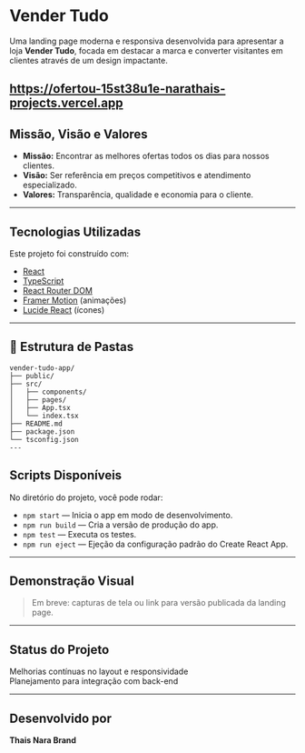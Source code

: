 #  Vender Tudo 

Uma landing page moderna e responsiva desenvolvida para apresentar a loja **Vender Tudo**, focada em destacar a marca  e converter visitantes em clientes através de um design impactante.

https://ofertou-15st38u1e-narathais-projects.vercel.app
---


## Missão, Visão e Valores

- **Missão:** Encontrar as melhores ofertas todos os dias para nossos clientes.  
- **Visão:** Ser referência em preços competitivos e atendimento especializado.  
- **Valores:** Transparência, qualidade e economia para o cliente.

---

## Tecnologias Utilizadas

Este projeto foi construído com:

- [React](https://reactjs.org/)
- [TypeScript](https://www.typescriptlang.org/)
- [React Router DOM](https://reactrouter.com/)
- [Framer Motion](https://www.framer.com/motion/) (animações)
- [Lucide React](https://lucide.dev/) (ícones)

---
## 📂 Estrutura de Pastas

```
vender-tudo-app/
├── public/
├── src/
│   ├── components/
│   ├── pages/
│   ├── App.tsx
│   └── index.tsx
├── README.md
├── package.json
└── tsconfig.json
---
```
## Scripts Disponíveis

No diretório do projeto, você pode rodar:

- `npm start` — Inicia o app em modo de desenvolvimento.  
- `npm run build` — Cria a versão de produção do app.  
- `npm test` — Executa os testes.  
- `npm run eject` — Ejeção da configuração padrão do Create React App.

---

## Demonstração Visual

> Em breve: capturas de tela ou link para versão publicada da landing page.

---

## Status do Projeto

 Melhorias contínuas no layout e responsividade  
 Planejamento para integração com back-end
 

---

## Desenvolvido por

**Thais Nara Brand**
